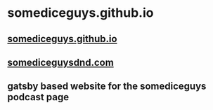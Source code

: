 # somediceguys.github.io

## [somediceguys.github.io](https://somediceguys.github.io/)

## [somediceguysdnd.com](somediceguysdnd.com)




## gatsby based website for the somediceguys podcast page
